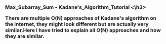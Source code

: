 <h3>Max_Subarray_Sum - Kadane's_Algorithm_Tutorial <\h3>

There are multiple O(N) approaches of Kadane's algorithm on the internet, they might look different but are actually very similar.Here I have tried to explain all O(N) approaches and how they are similar.
